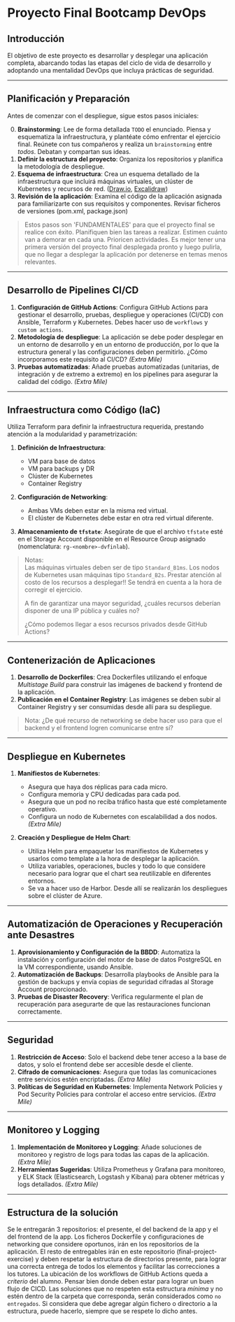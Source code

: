 # Proyecto Final Bootcamp DevOps

## Introducción

El objetivo de este proyecto es desarrollar y desplegar una aplicación completa, abarcando todas las etapas del ciclo de vida de desarrollo y adoptando una mentalidad DevOps que incluya prácticas de seguridad. 

---

## Planificación y Preparación

Antes de comenzar con el despliegue, sigue estos pasos iniciales:

0. **Brainstorming**: Lee de forma detallada `TODO` el enunciado. Piensa y esquematiza la infraestructura, y plantéate cómo enfrentar el ejercicio final. Reúnete con tus compañeros y realiza un `brainstorming` entre *todos*. Debatan y compartan sus ideas.
1. **Definir la estructura del proyecto**: Organiza los repositorios y planifica la metodología de despliegue.
2. **Esquema de infraestructura**: Crea un esquema detallado de la infraestructura que incluirá máquinas virtuales, un clúster de Kubernetes y recursos de red. ([Draw.io](https://app.diagrams.net/), [Excalidraw](https://excalidraw.com/))
3. **Revisión de la aplicación**: Examina el código de la aplicación asignada para familiarizarte con sus requisitos y componentes. Revisar ficheros de versiones (pom.xml, package.json)
> Estos pasos son 'FUNDAMENTALES' para que el proyecto final se realice con éxito. Planifiquen bien las tareas a realizar. Estimen cuánto van a demorar en cada una. Prioricen actividades. Es mejor tener una primera versión del proyecto final desplegada pronto y luego pulirla, que no llegar a desplegar la aplicación por detenerse en temas menos relevantes.
---

## Desarrollo de Pipelines CI/CD

1. **Configuración de GitHub Actions**: Configura GitHub Actions para gestionar el desarrollo, pruebas, despliegue y operaciones (CI/CD) con Ansible, Terraform y Kubernetes. Debes hacer uso de `workflows` y `custom actions`.
1. **Metodología de despliegue**: La aplicación se debe poder desplegar en un entorno de desarrollo y en un entorno de producción, por lo que la estructura general y las configuraciones deben permitirlo. ¿Cómo incorporamos este requisito al CI/CD? *(Extra Mile)*
1. **Pruebas automatizadas**: Añade pruebas automatizadas (unitarias, de integración y de extremo a extremo) en los pipelines para asegurar la calidad del código. *(Extra Mile)*

---

## Infraestructura como Código (IaC)

Utiliza Terraform para definir la infraestructura requerida, prestando atención a la modularidad y parametrización:

1. **Definición de Infraestructura**:
   - VM para base de datos
   - VM para backups y DR
   - Clúster de Kubernetes
   - Container Registry

2. **Configuración de Networking**:
   - Ambas VMs deben estar en la misma red virtual.
   - El clúster de Kubernetes debe estar en otra red virtual diferente.
   
3. **Almacenamiento de `tfstate`**: Asegúrate de que el archivo `tfstate` esté en el Storage Account disponible en el Resource Group asignado (nomenclatura: `rg-<nombre>-dvfinlab`).

> Notas: <br>
> Las máquinas virtuales deben ser de tipo `Standard_B1ms`. Los nodos de Kubernetes usan máquinas tipo `Standard_B2s`. 
> Prestar atención al costo de los recursos a desplegar!! Se tendrá en cuenta a la hora de corregir el ejercicio.
>
> A fin de garantizar una mayor seguridad, ¿cuáles recursos deberían disponer de una IP pública y cuáles no? 
>
> ¿Cómo podemos llegar a esos recursos privados desde GitHub Actions?

---

## Contenerización de Aplicaciones

1. **Desarrollo de Dockerfiles**: Crea Dockerfiles utilizando el enfoque *Multistage Build* para construir las imágenes de backend y frontend de la aplicación.
2. **Publicación en el Container Registry**: Las imágenes se deben subir al Container Registry y ser consumidas desde allí para su despliegue.

> Nota: ¿De qué recurso de networking se debe hacer uso para que el backend y el frontend logren comunicarse entre sí?

---

## Despliegue en Kubernetes

1. **Manifiestos de Kubernetes**:
   - Asegura que haya dos réplicas para cada micro.
   - Configura memoria y CPU dedicadas para cada pod.
   - Asegura que un pod no reciba tráfico hasta que esté completamente operativo.
   - Configura un nodo de Kubernetes con escalabilidad a dos nodos. *(Extra Mile)*

2. **Creación y Despliegue de Helm Chart**:
   - Utiliza Helm para empaquetar los manifiestos de Kubernetes y usarlos como template a la hora de desplegar la aplicación.
   - Utiliza variables, operaciones, bucles y todo lo que considere necesario para lograr que el chart sea reutilizable en diferentes entornos.
   - Se va a hacer uso de Harbor. Desde allí se realizarán los despliegues sobre el clúster de Azure.

---

## Automatización de Operaciones y Recuperación ante Desastres

1. **Aprovisionamiento y Configuración de la BBDD**: Automatiza la instalación y configuración del motor de base de datos PostgreSQL en la VM correspondiente, usando Ansible.
2. **Automatización de Backups**: Desarrolla playbooks de Ansible para la gestión de backups y envía copias de seguridad cifradas al Storage Account proporcionado.
3. **Pruebas de Disaster Recovery**: Verifica regularmente el plan de recuperación para asegurarte de que las restauraciones funcionan correctamente.

---

## Seguridad 

1. **Restricción de Acceso**: Solo el backend debe tener acceso a la base de datos, y solo el frontend debe ser accesible desde el cliente.
1. **Cifrado de comunicaciones**: Asegura que todas las comunicaciones entre servicios estén encriptadas. *(Extra Mile)*
1. **Políticas de Seguridad en Kubernetes**: Implementa Network Policies y Pod Security Policies para controlar el acceso entre servicios. *(Extra Mile)*

---

## Monitoreo y Logging 

1. **Implementación de Monitoreo y Logging**: Añade soluciones de monitoreo y registro de logs para todas las capas de la aplicación. *(Extra Mile)*
2. **Herramientas Sugeridas**: Utiliza Prometheus y Grafana para monitoreo, y ELK Stack (Elasticsearch, Logstash y Kibana) para obtener métricas y logs detallados. *(Extra Mile)*

---

## Estructura de la solución

Se le entregarán 3 repositorios: el presente, el del backend de la app y el del frontend de la app. Los ficheros Dockerfile y configuraciones de networking que considere oportunos, irán en los repositorios de la aplicación. El resto de entregables irán en este repositorio (final-project-exercise) y deben respetar la estructura de directorios presente, para lograr una correcta entrega de todos los elementos y facilitar las correcciones a los tutores. La ubicación de los workflows de GitHub Actions queda a *criterio* del alumno. Pensar bien donde deben estar para lograr un buen flujo de CICD. Las soluciones que no respeten esta estructura *mínima* y no estén dentro de la carpeta que corresponda, serán considerados como `no entregados`. Si considera que debe agregar algún fichero o directorio a la estructura, puede hacerlo, siempre que se respete lo dicho antes.
